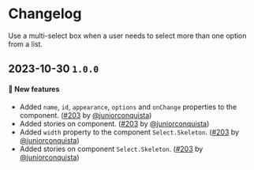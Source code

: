 # Changelog

Use a multi-select box when a user needs to select more than one option from a list.

## 2023-10-30 `1.0.0`

#### 🎉 New features

- Added `name`, `id`, `appearance`, `options` and `onChange` properties to the component. ([#203](https://github.com/TiendaNube/nimbus-design-system/pull/203) by [@juniorconquista](https://github.com/juniorconquista))
- Added stories on component. ([#203](https://github.com/TiendaNube/nimbus-design-system/pull/203) by [@juniorconquista](https://github.com/juniorconquista))
- Added `width` property to the component `Select.Skeleton`. ([#203](https://github.com/TiendaNube/nimbus-design-system/pull/203) by [@juniorconquista](https://github.com/juniorconquista))
- Added stories on component `Select.Skeleton`. ([#203](https://github.com/TiendaNube/nimbus-design-system/pull/203) by [@juniorconquista](https://github.com/juniorconquista))
